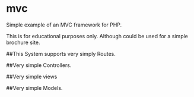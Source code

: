 # mvc
Simple example of an MVC framework for PHP.

This is for educational purposes only. Although could be used for a simple brochure site.

##This System supports very simply Routes.

##Very simple Controllers.

##Very simple views

##Very simple Models. 


